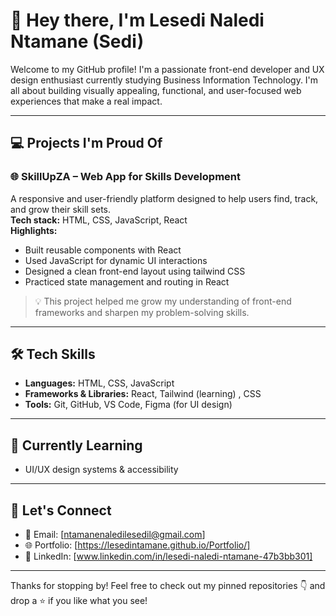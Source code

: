 # 👋 Hey there, I'm Lesedi Naledi Ntamane (Sedi)

Welcome to my GitHub profile! I'm a passionate front-end developer and UX design enthusiast currently studying Business Information Technology. I'm all about building visually appealing, functional, and user-focused web experiences that make a real impact.

---

## 💻 Projects I'm Proud Of

### 🌐 SkillUpZA – Web App for Skills Development  
A responsive and user-friendly platform designed to help users find, track, and grow their skill sets.  
**Tech stack:** HTML, CSS, JavaScript, React  
**Highlights:**  
- Built reusable components with React  
- Used JavaScript for dynamic UI interactions  
- Designed a clean front-end layout using tailwind CSS
- Practiced state management and routing in React  

> 💡 This project helped me grow my understanding of front-end frameworks and sharpen my problem-solving skills.

---

## 🛠️ Tech Skills

- **Languages:** HTML, CSS, JavaScript 
- **Frameworks & Libraries:** React, Tailwind (learning) , CSS
- **Tools:** Git, GitHub, VS Code, Figma (for UI design)

---

## 🌱 Currently Learning

- UI/UX design systems & accessibility

---

## 🔗 Let's Connect

- 📧 Email: [ntamanenaledilesedil@gmail.com]
- 🌐 Portfolio: [https://lesedintamane.github.io/Portfolio/]
- 🧠 LinkedIn: [www.linkedin.com/in/lesedi-naledi-ntamane-47b3bb301]

---

Thanks for stopping by! Feel free to check out my pinned repositories 👇 and drop a ⭐️ if you like what you see!
